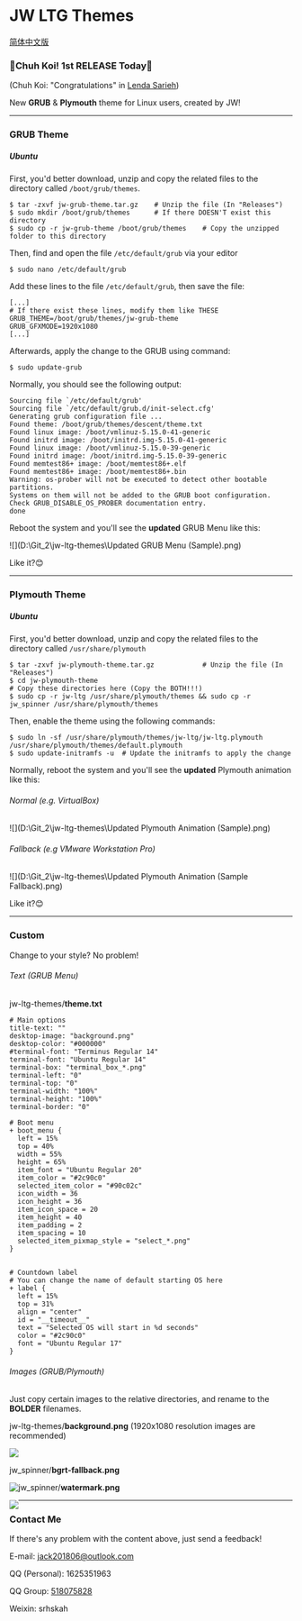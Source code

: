 # JW LTG Themes

[简体中文版](./README-zh_CN.md)

### 🎊Chuh Koi! 1st RELEASE Today🎊

(Chuh Koi: "Congratulations" in [Lenda Sarieh](https://lendasarieh.github.io))

New **GRUB** & **Plymouth** theme for Linux users, created by JW!

---

### GRUB Theme

##### Ubuntu

First, you'd better download, unzip and copy the related files to the directory called `/boot/grub/themes`.

```shell
$ tar -zxvf jw-grub-theme.tar.gz	# Unzip the file (In "Releases")
$ sudo mkdir /boot/grub/themes		# If there DOESN'T exist this directory
$ sudo cp -r jw-grub-theme /boot/grub/themes	# Copy the unzipped folder to this directory
```

Then, find and open the file `/etc/default/grub` via your editor

```shell
$ sudo nano /etc/default/grub
```

Add these lines to the file `/etc/default/grub`, then save the file:

```shell
[...]
# If there exist these lines, modify them like THESE
GRUB_THEME=/boot/grub/themes/jw-grub-theme
GRUB_GFXMODE=1920x1080
[...]
```

Afterwards, apply the change to the GRUB using command:

```shell
$ sudo update-grub
```

Normally, you should see the following output:

```shell
Sourcing file `/etc/default/grub'
Sourcing file `/etc/default/grub.d/init-select.cfg'
Generating grub configuration file ...
Found theme: /boot/grub/themes/descent/theme.txt
Found linux image: /boot/vmlinuz-5.15.0-41-generic
Found initrd image: /boot/initrd.img-5.15.0-41-generic
Found linux image: /boot/vmlinuz-5.15.0-39-generic
Found initrd image: /boot/initrd.img-5.15.0-39-generic
Found memtest86+ image: /boot/memtest86+.elf
Found memtest86+ image: /boot/memtest86+.bin
Warning: os-prober will not be executed to detect other bootable partitions.
Systems on them will not be added to the GRUB boot configuration.
Check GRUB_DISABLE_OS_PROBER documentation entry.
done
```

Reboot the system and you'll see the **updated** GRUB Menu like this:

![](D:\Git_2\jw-ltg-themes\Updated GRUB Menu (Sample).png)

Like it?😊

---

### Plymouth Theme

##### Ubuntu

First, you'd better download, unzip and copy the related files to the directory called `/usr/share/plymouth`

```shell
$ tar -zxvf jw-plymouth-theme.tar.gz			# Unzip the file (In "Releases")
$ cd jw-plymouth-theme
# Copy these directories here (Copy the BOTH!!!)
$ sudo cp -r jw-ltg /usr/share/plymouth/themes && sudo cp -r jw_spinner /usr/share/plymouth/themes
```

Then, enable the theme using the following commands:

```Shell
$ sudo ln -sf /usr/share/plymouth/themes/jw-ltg/jw-ltg.plymouth /usr/share/plymouth/themes/default.plymouth
$ sudo update-initramfs -u	# Update the initramfs to apply the change
```

Normally, reboot the system and you'll see the **updated** Plymouth animation like this:

###### Normal (e.g. VirtualBox)

![](D:\Git_2\jw-ltg-themes\Updated Plymouth Animation (Sample).png)

###### Fallback (e.g VMware Workstation Pro)

![](D:\Git_2\jw-ltg-themes\Updated Plymouth Animation (Sample Fallback).png)

Like it?😊

---

### Custom

Change to your style? No problem!

###### Text (GRUB Menu)

jw-ltg-themes/**theme.txt**

```shell
# Main options
title-text: ""
desktop-image: "background.png"
desktop-color: "#000000"
#terminal-font: "Terminus Regular 14"
terminal-font: "Ubuntu Regular 14"
terminal-box: "terminal_box_*.png"
terminal-left: "0"
terminal-top: "0"
terminal-width: "100%"
terminal-height: "100%"
terminal-border: "0"

# Boot menu
+ boot_menu {
  left = 15%
  top = 40%
  width = 55%
  height = 65%
  item_font = "Ubuntu Regular 20"
  item_color = "#2c90c0"
  selected_item_color = "#90c02c"
  icon_width = 36
  icon_height = 36
  item_icon_space = 20
  item_height = 40
  item_padding = 2
  item_spacing = 10
  selected_item_pixmap_style = "select_*.png"
}


# Countdown label
# You can change the name of default starting OS here
+ label {
  left = 15%
  top = 31%
  align = "center"
  id = "__timeout__"
  text = "Selected OS will start in %d seconds"
  color = "#2c90c0"
  font = "Ubuntu Regular 17"
}
```

###### Images (GRUB/Plymouth)

Just copy certain images to the relative directories, and rename to the **BOLDER** filenames.

jw-ltg-themes/**background.png** (1920x1080 resolution images are recommended)

![](D:\Git_2\jw-ltg-themes\jw-grub-theme\background.png)

jw_spinner/**bgrt-fallback.png**

<img src="D:\Git_2\jw-ltg-themes\jw-plymouth-theme\jw_spinner\bgrt-fallback.png"  style="float:left" />

jw_spinner/**watermark.png**

<img src="D:\Git_2\jw-ltg-themes\jw-plymouth-theme\jw_spinner\watermark.png" style="float:left" />

---

### Contact Me

If there's any problem with the content above, just send a feedback!

E-mail: jack201806@outlook.com

QQ (Personal): 1625351963

QQ Group: [518075828](https://qm.qq.com/q/ZRfSu4nwMo )

Weixin: srhskah

